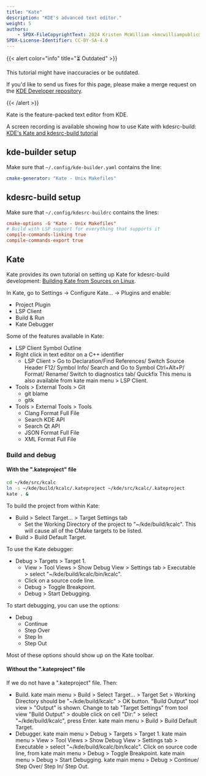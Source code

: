 ```yaml
---
title: "Kate"
description: "KDE's advanced text editor."
weight: 5
authors:
    - SPDX-FileCopyrightText: 2024 Kristen McWilliam <kmcwilliampublic@gmail.com>
SPDX-License-Identifier: CC-BY-SA-4.0
---
```


{{< alert color="info" title="⏳ Outdated" >}}

This tutorial might have inaccuracies or be outdated.

If you'd like to send us fixes for this page, please make a merge request on the [KDE Developer repository](https://invent.kde.org/documentation/develop-kde-org).

{{< /alert >}}


Kate is the feature-packed text editor from KDE.

A screen recording is available showing how to use Kate with kdesrc-build: [KDE's Kate and kdesrc-build tutorial](https://www.youtube.com/watch?v=WBWVTKEVkOU)

## kde-builder setup

Make sure that `~/.config/kde-builder.yaml` contains the line:

```yaml
cmake-generator: "Kate - Unix Makefiles"
```

## kdesrc-build setup

Make sure that `~/.config/kdesrc-buildrc` contains the lines:

```ini
cmake-options -G "Kate - Unix Makefiles"
# Build with LSP support for everything that supports it
compile-commands-linking true
compile-commands-export true
```

## Kate

Kate provides its own tutorial on setting up Kate for kdesrc-build development: [Building Kate from Sources on Linux](https://kate-editor.org/build-it/).

In Kate, go to Settings -> Configure Kate... -> Plugins and enable:

* Project Plugin
* LSP Client
* Build & Run
* Kate Debugger

Some of the features available in Kate:

* LSP Client Symbol Outline
* Right click in text editor on a C++ identifier
  * LSP Client > Go to Declaration/Find References/ Switch Source Header F12/ Symbol Info/ Search and Go to Symbol Ctrl+Alt+P/ Format/ Rename/ Switch to diagnostics tab/ Quickfix This menu is also available from kate main menu > LSP Client.
* Tools > External Tools > Git
  * git blame
  * gitk
* Tools > External Tools > Tools
  * Clang Format Full File
  * Search KDE API
  * Search Qt API
  * JSON Format Full File
  * XML Format Full File

### Build and debug

#### With the ".kateproject" file

```bash
cd ~/kde/src/kcalc
ln -s ~/kde/build/kcalc/.kateproject ~/kde/src/kcalc/.kateproject
kate . &
```

To build the project from within Kate:

* Build > Select Target... > Target Settings tab
  * Set the Working Directory of the project to "~/kde/build/kcalc". This will cause all of the CMake targets to be listed.
* Build > Build Default Target.

To use the Kate debugger:

* Debug > Targets > Target 1.
  * View > Tool Views > Show Debug View > Settings tab > Executable > select "~/kde/build/kcalc/bin/kcalc".
  * Click on a source code line.
  * Debug > Toggle Breakpoint.
  * Debug > Start Debugging.

To start debugging, you can use the options:

* Debug
  * Continue
  * Step Over
  * Step In
  * Step Out

Most of these options should show up on the Kate toolbar.

#### Without the ".kateproject" file

If we do not have a ".kateproject" file. Then:
* Build. kate main menu > Build > Select Target... > Target Set > Working Directory should be "~/kde/build/kcalc" > OK button. "Build Output" tool view > "Output" is shown. Change to tab "Target Settings" from tool view "Build Output" > double click on cell "Dir:" > select "~/kde/build/kcalc", press Enter. kate main menu > Build > Build Default Target. 
* Debugger. kate main menu > Debug > Targets > Target 1. kate main menu > View > Tool Views > Show Debug View > Settings tab > Executable > select "~/kde/build/kcalc/bin/kcalc". Click on source code line, from kate main menu > Debug > Toggle Breakpoint. kate main menu > Debug > Start Debugging. kate main menu > Debug > Continue/ Step Over/ Step In/ Step Out.

